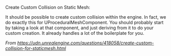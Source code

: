 Create Custom Collision on Static Mesh:

It should be possible to create custom collision within the engine. In fact, we do exactly this for UProceduralMeshComponent. You should probably start by taking a look at that component, and just deriving from it to do your custom creation. It already handles a lot of the boilerplate for you.

*From <https://udn.unrealengine.com/questions/418058/create-custom-collision-for-staticmesh.html>*
